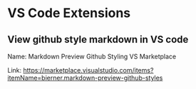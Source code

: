 # VS Code Extensions

## View github style markdown in VS code
Name: Markdown Preview Github Styling
VS Marketplace 

Link: https://marketplace.visualstudio.com/items?itemName=bierner.markdown-preview-github-styles